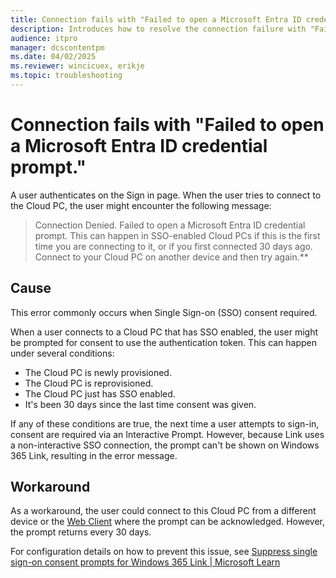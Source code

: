 ```yaml
---
title: Connection fails with "Failed to open a Microsoft Entra ID credential prompt."
description: Introduces how to resolve the connection failure with "Failed to open a Microsoft Entra ID credential prompt."
audience: itpro
manager: dcscontentpm
ms.date: 04/02/2025
ms.reviewer: wincicuex, erikje
ms.topic: troubleshooting
---
```

# Connection fails with "Failed to open a Microsoft Entra ID credential prompt."

A user authenticates on the Sign in page. When the user tries to connect to the Cloud PC, the user might encounter the following message:

> Connection Denied.
> Failed to open a Microsoft Entra ID credential prompt. This can happen in SSO-enabled Cloud PCs if this is the first time you are connecting to it, or if you first connected 30 days ago. Connect to your Cloud PC on another device and then try again.**

## Cause

This error commonly occurs when Single Sign-on (SSO) consent required.

When a user connects to a Cloud PC that has SSO enabled, the user might be prompted for consent to use the authentication token. This can happen under several conditions:

* The Cloud PC is newly provisioned.
* The Cloud PC is reprovisioned.
* The Cloud PC just has SSO enabled.
* It's been 30 days since the last time consent was given.

If any of these conditions are true, the next time a user attempts to sign-in, consent are required via an Interactive Prompt. However, because Link uses a non-interactive SSO connection, the prompt can't be shown on Windows 365 Link, resulting in the error message.

## Workaround

As a workaround, the user could connect to this Cloud PC from a different device or the [Web Client](https://../windows365.microsoft.com) where the prompt can be acknowledged. However, the prompt returns every 30 days.

For configuration details on how to prevent this issue, see [Suppress single sign-on consent prompts for Windows 365 Link | Microsoft Learn](https://learn.microsoft.com/en-us/windows-365/link/single-sign-on-suppress)
